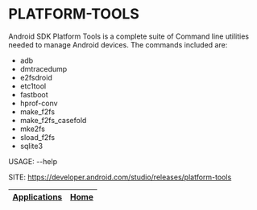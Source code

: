# PLATFORM-TOOLS

 Android SDK Platform Tools is a complete suite of Command line utilities
 needed to manage Android devices. The commands included are:
  - adb
  - dmtracedump
  - e2fsdroid
  - etc1tool
  - fastboot
  - hprof-conv
  - make_f2fs
  - make_f2fs_casefold
  - mke2fs
  - sload_f2fs
  - sqlite3
  
 USAGE:  <command> --help

 SITE: https://developer.android.com/studio/releases/platform-tools

 | [Applications](https://portable-linux-apps.github.io/apps.html) | [Home](https://portable-linux-apps.github.io)
 | --- | --- |
